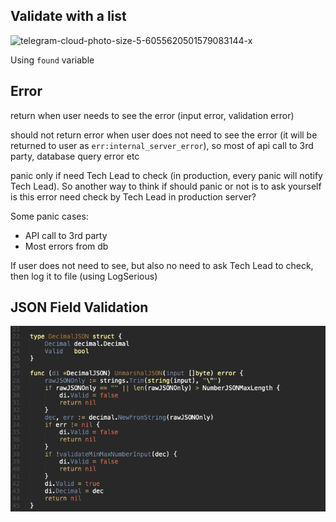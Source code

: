 ## Validate with a list

![telegram-cloud-photo-size-5-6055620501579083144-x](telegram-cloud-photo-size-5-6055620501579083144-x.png)

Using `found` variable

## Error

return when user needs to see the error (input error, validation error)

should not return error when user does not need to see the error (it will be returned to user as `err:internal_server_error`), so most of api call to 3rd party, database query error etc

panic only if need Tech Lead to check (in production, every panic will notify Tech Lead). So another way to think if should panic or not is to ask yourself is this error need check by Tech Lead in production server?

Some panic cases:
* API call to 3rd party
* Most errors from db

If user does not need to see, but also no need to ask Tech Lead to check, then log it to file (using LogSerious)



## JSON Field Validation

![image-20211103095200230](image-20211103095200230.png)